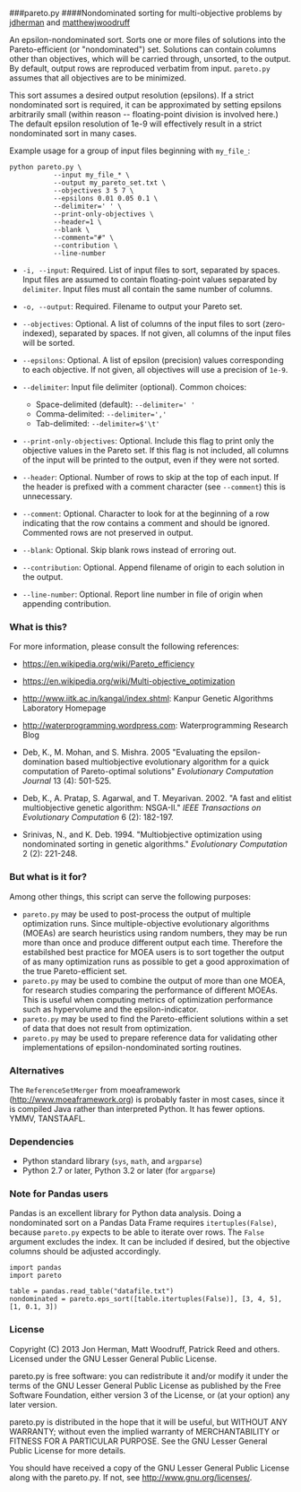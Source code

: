 ###pareto.py
####Nondominated sorting for multi-objective problems
by [jdherman](https://github.com/jdherman) and [matthewjwoodruff](https://github.com/matthewjwoodruff)

An epsilon-nondominated sort.  Sorts one or more files of solutions into the Pareto-efficient (or "nondominated") set.  Solutions can contain columns other than objectives, which will be carried through, unsorted, to the output.  By default, output rows are reproduced verbatim from input.  `pareto.py` assumes that all objectives are to be minimized.

This sort assumes a desired output resolution (epsilons).  If a strict nondominated sort is required, it can be approximated by setting epsilons arbitrarily small (within reason -- floating-point division is involved here.)  The default epsilon resolution of 1e-9 will effectively result in a strict nondominated sort in many cases.

Example usage for a group of input files beginning with `my_file_`:
```
python pareto.py \
           --input my_file_* \
           --output my_pareto_set.txt \
           --objectives 3 5 7 \
           --epsilons 0.01 0.05 0.1 \
           --delimiter=' ' \
           --print-only-objectives \
           --header=1 \
           --blank \
           --comment="#" \
           --contribution \
           --line-number
```

* `-i, --input`: Required. List of input files to sort, separated by spaces. Input files are assumed to contain floating-point values separated by `delimiter`. Input files must all contain the same number of columns. 

* `-o, --output`: Required. Filename to output your Pareto set.

* `--objectives`: Optional. A list of columns of the input files to sort (zero-indexed), separated by spaces. If not given, all columns of the input files will be sorted.

* `--epsilons`: Optional. A list of epsilon (precision) values corresponding to each objective. If not given, all objectives will use a precision of `1e-9`. 
 
* `--delimiter`: Input file delimiter (optional). Common choices:
	* Space-delimited (default): `--delimiter=' '`
	* Comma-delimited: `--delimiter=','`
	* Tab-delimited: `--delimiter=$'\t'`

* `--print-only-objectives`: Optional. Include this flag to print only the objective values in the Pareto set. If this flag is not included, all columns of the input will be printed to the output, even if they were not sorted.

* `--header`: Optional. Number of rows to skip at the top of each input.  If the header is prefixed with a comment character (see `--comment`) this is unnecessary.

* `--comment`: Optional.  Character to look for at the beginning of a row indicating that the row contains a comment and should be ignored.  Commented rows are not preserved in output.

* `--blank`: Optional. Skip blank rows instead of erroring out.

* `--contribution`:  Optional.  Append filename of origin to each solution in the output.

* `--line-number`: Optional.  Report line number in file of origin when appending contribution.


### What is this?
For more information, please consult the following references:

* <https://en.wikipedia.org/wiki/Pareto_efficiency>

* <https://en.wikipedia.org/wiki/Multi-objective_optimization>

* <http://www.iitk.ac.in/kangal/index.shtml>: Kanpur Genetic Algorithms Laboratory Homepage

* <http://waterprogramming.wordpress.com>: Waterprogramming Research Blog

* Deb, K., M. Mohan, and S. Mishra. 2005 "Evaluating the epsilon-domination based multiobjective evolutionary algorithm for a quick computation of Pareto-optimal solutions"  *Evolutionary Computation Journal* 13 (4): 501-525.

* Deb, K., A. Pratap, S. Agarwal, and T. Meyarivan. 2002. "A fast and elitist multiobjective genetic algorithm: NSGA-II." *IEEE Transactions on Evolutionary Computation* 6 (2): 182-197.

* Srinivas, N., and K. Deb. 1994. "Multiobjective optimization using nondominated sorting in genetic algorithms." *Evolutionary Computation* 2 (2): 221-248.

### But what is it for?
Among other things, this script can serve the following purposes:

* `pareto.py` may be used to post-process the output of multiple optimization runs.  Since multiple-objective evolutionary algorithms (MOEAs) are search heuristics using random numbers, they may be run more than once and produce different output each time.  Therefore the estabilshed best practice for MOEA users is to sort together the output of as many optimization runs as possible to get a good approximation of the true Pareto-efficient set.
* `pareto.py` may be used to combine the output of more than one MOEA, for research studies comparing the performance of different MOEAs.  This is useful when computing metrics of optimization performance such as hypervolume and the epsilon-indicator.
* `pareto.py` may be used to find the Pareto-efficient solutions within a set of data that does not result from optimization.
* `pareto.py` may be used to prepare reference data for validating other implementations of epsilon-nondominated sorting routines.

### Alternatives
The `ReferenceSetMerger` from moeaframework (<http://www.moeaframework.org>) is probably faster in most cases, since it is compiled Java rather than interpreted Python.  It has fewer options.  YMMV, TANSTAAFL.

### Dependencies

* Python standard library (`sys`, `math`, and `argparse`)
* Python 2.7 or later, Python 3.2 or later (for `argparse`)

### Note for Pandas users
Pandas is an excellent library for Python data analysis.  Doing a nondominated 
sort on a Pandas Data Frame requires `itertuples(False)`, because `pareto.py` expects 
to be able to iterate over rows.  The `False` argument excludes the index.  It can
be included if desired, but the objective columns should be adjusted accordingly.

```
import pandas
import pareto

table = pandas.read_table("datafile.txt")
nondominated = pareto.eps_sort([table.itertuples(False)], [3, 4, 5], [1, 0.1, 3])
```

### License
Copyright (C) 2013 Jon Herman, Matt Woodruff, Patrick Reed and others. 
Licensed under the GNU Lesser General Public License.

pareto.py is free software: you can redistribute it and/or modify
it under the terms of the GNU Lesser General Public License as published by
the Free Software Foundation, either version 3 of the License, or
(at your option) any later version.

pareto.py is distributed in the hope that it will be useful,
but WITHOUT ANY WARRANTY; without even the implied warranty of
MERCHANTABILITY or FITNESS FOR A PARTICULAR PURPOSE.  See the
GNU Lesser General Public License for more details.

You should have received a copy of the GNU Lesser General Public License
along with the pareto.py.  If not, see <http://www.gnu.org/licenses/>.
